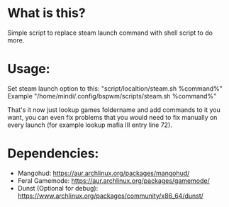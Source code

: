 # What is this?
Simple script to replace steam launch command with shell script to do more.


# Usage:
Set steam launch option to this: "script/localtion/steam.sh %command%"
Example "/home/mindi/.config/bspwm/scripts/steam.sh %command%"

That's it now just lookup games foldername and add commands to it you want, you can even fix problems that you would need to fix manually on every launch (for example lookup mafia III entry line 72).

# Dependencies:
- Mangohud: https://aur.archlinux.org/packages/mangohud/
- Feral Gamemode: https://aur.archlinux.org/packages/gamemode/
- Dunst (Optional for debug): https://www.archlinux.org/packages/community/x86_64/dunst/
